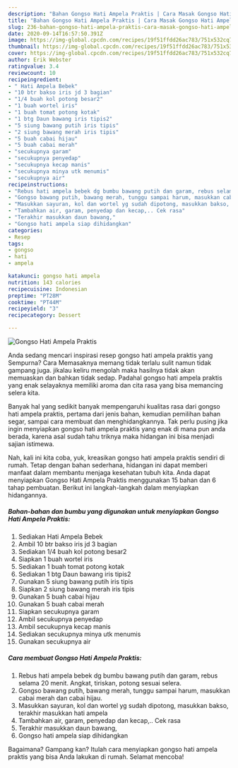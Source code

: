 ```yaml
---
description: "Bahan Gongso Hati Ampela Praktis | Cara Masak Gongso Hati Ampela Praktis Yang Mudah Dan Praktis"
title: "Bahan Gongso Hati Ampela Praktis | Cara Masak Gongso Hati Ampela Praktis Yang Mudah Dan Praktis"
slug: 236-bahan-gongso-hati-ampela-praktis-cara-masak-gongso-hati-ampela-praktis-yang-mudah-dan-praktis
date: 2020-09-14T16:57:50.391Z
image: https://img-global.cpcdn.com/recipes/19f51ffdd26ac783/751x532cq70/gongso-hati-ampela-praktis-foto-resep-utama.jpg
thumbnail: https://img-global.cpcdn.com/recipes/19f51ffdd26ac783/751x532cq70/gongso-hati-ampela-praktis-foto-resep-utama.jpg
cover: https://img-global.cpcdn.com/recipes/19f51ffdd26ac783/751x532cq70/gongso-hati-ampela-praktis-foto-resep-utama.jpg
author: Erik Webster
ratingvalue: 3.4
reviewcount: 10
recipeingredient:
- " Hati Ampela Bebek"
- "10 btr bakso iris jd 3 bagian"
- "1/4 buah kol potong besar2"
- "1 buah wortel iris"
- "1 buah tomat potong kotak"
- "1 btg Daun bawang iris tipis2"
- "5 siung bawang putih iris tipis"
- "2 siung bawang merah iris tipis"
- "5 buah cabai hijau"
- "5 buah cabai merah"
- "secukupnya garam"
- "secukupnya penyedap"
- "secukupnya kecap manis"
- "secukupnya minya utk menumis"
- "secukupnya air"
recipeinstructions:
- "Rebus hati ampela bebek dg bumbu bawang putih dan garam, rebus selama 20 menit. Angkat, tiriskan, potong sesuai selera."
- "Gongso bawang putih, bawang merah, tunggu sampai harum, masukkan cabai merah dan cabai hijau."
- "Masukkan sayuran, kol dan wortel yg sudah dipotong, masukkan bakso, terakhir masukkan hati ampela"
- "Tambahkan air, garam, penyedap dan kecap,.. Cek rasa"
- "Terakhir masukkan daun bawang,"
- "Gongso hati ampela siap dihidangkan"
categories:
- Resep
tags:
- gongso
- hati
- ampela

katakunci: gongso hati ampela 
nutrition: 143 calories
recipecuisine: Indonesian
preptime: "PT28M"
cooktime: "PT44M"
recipeyield: "3"
recipecategory: Dessert

---
```



![Gongso Hati Ampela Praktis](https://img-global.cpcdn.com/recipes/19f51ffdd26ac783/751x532cq70/gongso-hati-ampela-praktis-foto-resep-utama.jpg)

Anda sedang mencari inspirasi resep gongso hati ampela praktis yang Sempurna? Cara Memasaknya memang tidak terlalu sulit namun tidak gampang juga. jikalau keliru mengolah maka hasilnya tidak akan memuaskan dan bahkan tidak sedap. Padahal gongso hati ampela praktis yang enak selayaknya memiliki aroma dan cita rasa yang bisa memancing selera kita.

Banyak hal yang sedikit banyak mempengaruhi kualitas rasa dari gongso hati ampela praktis, pertama dari jenis bahan, kemudian pemilihan bahan segar, sampai cara membuat dan menghidangkannya. Tak perlu pusing jika ingin menyiapkan gongso hati ampela praktis yang enak di mana pun anda berada, karena asal sudah tahu triknya maka hidangan ini bisa menjadi sajian istimewa.




Nah, kali ini kita coba, yuk, kreasikan gongso hati ampela praktis sendiri di rumah. Tetap dengan bahan sederhana, hidangan ini dapat memberi manfaat dalam membantu menjaga kesehatan tubuh kita. Anda dapat menyiapkan Gongso Hati Ampela Praktis menggunakan 15 bahan dan 6 tahap pembuatan. Berikut ini langkah-langkah dalam menyiapkan hidangannya.

<!--inarticleads1-->

##### Bahan-bahan dan bumbu yang digunakan untuk menyiapkan Gongso Hati Ampela Praktis:

1. Sediakan  Hati Ampela Bebek
1. Ambil 10 btr bakso iris jd 3 bagian
1. Sediakan 1/4 buah kol potong besar2
1. Siapkan 1 buah wortel iris
1. Sediakan 1 buah tomat potong kotak
1. Sediakan 1 btg Daun bawang iris tipis2
1. Gunakan 5 siung bawang putih iris tipis
1. Siapkan 2 siung bawang merah iris tipis
1. Gunakan 5 buah cabai hijau
1. Gunakan 5 buah cabai merah
1. Siapkan secukupnya garam
1. Ambil secukupnya penyedap
1. Ambil secukupnya kecap manis
1. Sediakan secukupnya minya utk menumis
1. Gunakan secukupnya air




<!--inarticleads2-->

##### Cara membuat Gongso Hati Ampela Praktis:

1. Rebus hati ampela bebek dg bumbu bawang putih dan garam, rebus selama 20 menit. Angkat, tiriskan, potong sesuai selera.
1. Gongso bawang putih, bawang merah, tunggu sampai harum, masukkan cabai merah dan cabai hijau.
1. Masukkan sayuran, kol dan wortel yg sudah dipotong, masukkan bakso, terakhir masukkan hati ampela
1. Tambahkan air, garam, penyedap dan kecap,.. Cek rasa
1. Terakhir masukkan daun bawang,
1. Gongso hati ampela siap dihidangkan




Bagaimana? Gampang kan? Itulah cara menyiapkan gongso hati ampela praktis yang bisa Anda lakukan di rumah. Selamat mencoba!
